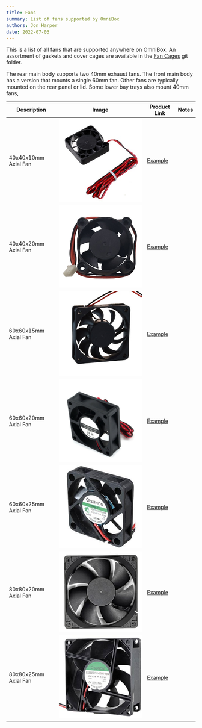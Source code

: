 ```yaml
---
title: Fans
summary: List of fans supported by OmniBox
authors: Jon Harper
date: 2022-07-03
---
```


This is a list of all fans that are supported anywhere on OmniBox. An assortment of gaskets and cover cages are available in the [Fan Cages][6] git folder.

The rear main body supports two 40mm exhaust fans. The front main body has a version that mounts a single 60mm fan. Other fans are typically mounted on the rear panel or lid. Some lower bay trays also mount 40mm fans,

| Description | Image | Product Link | Notes |
|---|---|---|---|
| 40x40x10mm Axial Fan | ![img](img/parts/fan_4010.jpg) | [Example][1] | |
| 40x40x20mm Axial Fan | ![img](img/parts/fan_4020.jpg) | [Example][2] | |
| 60x60x15mm Axial Fan | ![img](img/parts/fan_6015.jpg) | [Example][3] | |
| 60x60x20mm Axial Fan | ![img](img/parts/fan_6020.jpg) | [Example][4] | |
| 60x60x25mm Axial Fan | ![img](img/parts/fan_6025.jpg) | [Example][7] | |
| 80x80x20mm Axial Fan | ![img](img/parts/fan_8020.jpg) | [Example][8] | |
| 80x80x25mm Axial Fan | ![img](img/parts/fan_8025.jpg) | [Example][5] | |

[1]: https://www.amazon.com/WINSINN-Ender-Upgrade-Bearing-CR-10S/dp/B08R9JRTCT/
[2]: https://www.amazon.com/Wathai-40x40x20mm-40mm-Burshless-Cooling/dp/B07PYWVPMY
[3]: https://www.amazon.com/Security-01-Bearing-Brushless-Cooling-AV-F6015MB/dp/B071G2T6DV 
[4]: https://www.amazon.com/Wathai-60mm-Cooling-Brushless-Cooler/dp/B07NRYLRDZ
[5]: https://www.amazon.com/Security-01-Bearing-Brushless-Cooling-AV-F8025MB/dp/B071WLX5JZ
[6]: https://github.com/jon-harper/OmniBox/Fan%20Cages
[7]: https://www.amazon.com/Wathai-60mm-25mm-Brushless-Cooling/dp/B07Q2JWNFX
[8]: https://www.amazon.com/GDSTIME-Brushless-Cooling-Sleeve-Bearing/dp/B07MDYBSGR